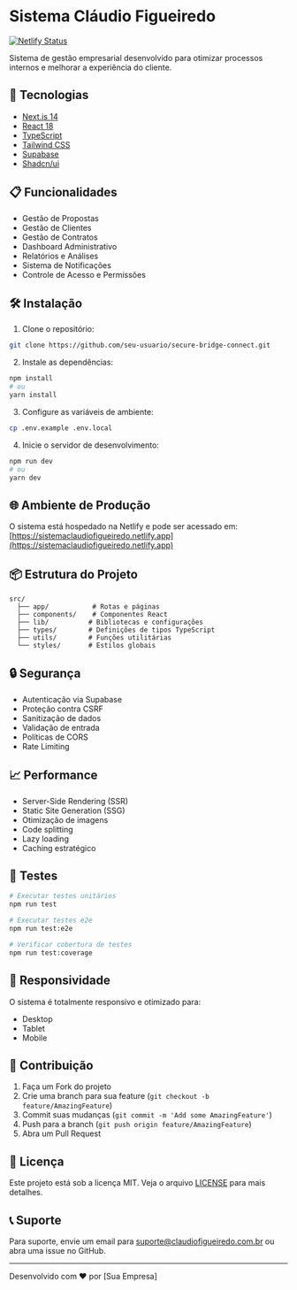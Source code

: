 # Sistema Cláudio Figueiredo

[![Netlify Status](https://api.netlify.com/api/v1/badges/7b17c521-9563-4293-9dac-e306ba8f4514/deploy-status)](https://app.netlify.com/sites/sistemaclaudiofigueiredo/deploys)

Sistema de gestão empresarial desenvolvido para otimizar processos internos e melhorar a experiência do cliente.

## 🚀 Tecnologias

- [Next.js 14](https://nextjs.org/)
- [React 18](https://reactjs.org/)
- [TypeScript](https://www.typescriptlang.org/)
- [Tailwind CSS](https://tailwindcss.com/)
- [Supabase](https://supabase.com/)
- [Shadcn/ui](https://ui.shadcn.com/)

## 📋 Funcionalidades

- Gestão de Propostas
- Gestão de Clientes
- Gestão de Contratos
- Dashboard Administrativo
- Relatórios e Análises
- Sistema de Notificações
- Controle de Acesso e Permissões

## 🛠️ Instalação

1. Clone o repositório:
```bash
git clone https://github.com/seu-usuario/secure-bridge-connect.git
```

2. Instale as dependências:
```bash
npm install
# ou
yarn install
```

3. Configure as variáveis de ambiente:
```bash
cp .env.example .env.local
```

4. Inicie o servidor de desenvolvimento:
```bash
npm run dev
# ou
yarn dev
```

## 🌐 Ambiente de Produção

O sistema está hospedado na Netlify e pode ser acessado em:
[https://sistemaclaudiofigueiredo.netlify.app](https://sistemaclaudiofigueiredo.netlify.app)

## 📦 Estrutura do Projeto

```
src/
  ├── app/           # Rotas e páginas
  ├── components/    # Componentes React
  ├── lib/          # Bibliotecas e configurações
  ├── types/        # Definições de tipos TypeScript
  ├── utils/        # Funções utilitárias
  └── styles/       # Estilos globais
```

## 🔒 Segurança

- Autenticação via Supabase
- Proteção contra CSRF
- Sanitização de dados
- Validação de entrada
- Políticas de CORS
- Rate Limiting

## 📈 Performance

- Server-Side Rendering (SSR)
- Static Site Generation (SSG)
- Otimização de imagens
- Code splitting
- Lazy loading
- Caching estratégico

## 🧪 Testes

```bash
# Executar testes unitários
npm run test

# Executar testes e2e
npm run test:e2e

# Verificar cobertura de testes
npm run test:coverage
```

## 📱 Responsividade

O sistema é totalmente responsivo e otimizado para:
- Desktop
- Tablet
- Mobile

## 🤝 Contribuição

1. Faça um Fork do projeto
2. Crie uma branch para sua feature (`git checkout -b feature/AmazingFeature`)
3. Commit suas mudanças (`git commit -m 'Add some AmazingFeature'`)
4. Push para a branch (`git push origin feature/AmazingFeature`)
5. Abra um Pull Request

## 📄 Licença

Este projeto está sob a licença MIT. Veja o arquivo [LICENSE](LICENSE) para mais detalhes.

## 📞 Suporte

Para suporte, envie um email para suporte@claudiofigueiredo.com.br ou abra uma issue no GitHub.

---

Desenvolvido com ❤️ por [Sua Empresa]
